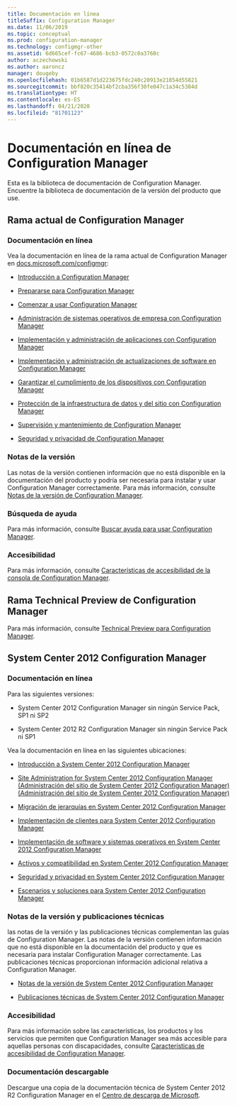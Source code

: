 ```yaml
---
title: Documentación en línea
titleSuffix: Configuration Manager
ms.date: 11/06/2019
ms.topic: conceptual
ms.prod: configuration-manager
ms.technology: configmgr-other
ms.assetid: 6d665cef-fc67-4686-bcb3-0572c0a3760c
author: aczechowski
ms.author: aaroncz
manager: dougeby
ms.openlocfilehash: 01b6587d1d223675fdc240c20913e21854d55821
ms.sourcegitcommit: bbf820c35414bf2cba356f30fe047c1a34c5384d
ms.translationtype: HT
ms.contentlocale: es-ES
ms.lasthandoff: 04/21/2020
ms.locfileid: "81701123"
---
```

# <a name="online-documentation-for-configuration-manager"></a>Documentación en línea de Configuration Manager

<!-- this article is a placeholder for the historical CHM file, or F1 help, as all the versions used the same FWLINK to get to help. Due to that, this file is used to help redirect the reader to the product they want help with -->

Esta es la biblioteca de documentación de Configuration Manager. Encuentre la biblioteca de documentación de la versión del producto que use.

## <a name="configuration-manager-current-branch"></a>Rama actual de Configuration Manager

### <a name="online-documentation"></a>Documentación en línea

Vea la documentación en línea de la rama actual de Configuration Manager en [docs.microsoft.com/configmgr](https://docs.microsoft.com/configmgr):  

- [Introducción a Configuration Manager](../understand/introduction.md)  

- [Prepararse para Configuration Manager](../plan-design/get-ready.md)  

- [Comenzar a usar Configuration Manager](../servers/deploy/start-using.md)  

- [Administración de sistemas operativos de empresa con Configuration Manager](../../osd/understand/introduction-to-operating-system-deployment.md)  

- [Implementación y administración de aplicaciones con Configuration Manager](../../apps/deploy-use/deploy-applications.md)  

- [Implementación y administración de actualizaciones de software en Configuration Manager](../../sum/understand/software-updates-introduction.md)  

- [Garantizar el cumplimiento de los dispositivos con Configuration Manager](../../compliance/understand/ensure-device-compliance.md)  

- [Protección de la infraestructura de datos y del sitio con Configuration Manager](../../protect/understand/protect-data-and-site-infrastructure.md)  

- [Supervisión y mantenimiento de Configuration Manager](../servers/manage/maintenance-tasks.md)  

- [Seguridad y privacidad de Configuration Manager](../plan-design/security/security-and-privacy.md)  

### <a name="release-notes"></a>Notas de la versión

Las notas de la versión contienen información que no está disponible en la documentación del producto y podría ser necesaria para instalar y usar Configuration Manager correctamente. Para más información, consulte [Notas de la versión de Configuration Manager](../servers/deploy/install/release-notes.md).  

### <a name="find-help"></a>Búsqueda de ayuda

Para más información, consulte [Buscar ayuda para usar Configuration Manager](../understand/find-help.md).

### <a name="accessibility"></a>Accesibilidad

Para más información, consulte [Características de accesibilidad de la consola de Configuration Manager](../understand/accessibility-features.md).

## <a name="configuration-manager-technical-preview-branch"></a>Rama Technical Preview de Configuration Manager

Para más información, consulte [Technical Preview para Configuration Manager](../get-started/technical-preview.md).  

## <a name="system-center-2012-configuration-manager"></a>System Center 2012 Configuration Manager

### <a name="online-documentation"></a>Documentación en línea

Para las siguientes versiones:

- System Center 2012 Configuration Manager sin ningún Service Pack, SP1 ni SP2  

- System Center 2012 R2 Configuration Manager sin ningún Service Pack ni SP1  

Vea la documentación en línea en las siguientes ubicaciones:  

- [Introducción a System Center 2012 Configuration Manager](https://docs.microsoft.com/previous-versions/system-center/system-center-2012-R2/gg682144\(v=technet.10\))  

- [Site Administration for System Center 2012 Configuration Manager (Administración del sitio de System Center 2012 Configuration Manager) (Administración del sitio de System Center 2012 Configuration Manager)](https://docs.microsoft.com/previous-versions/system-center/system-center-2012-R2/gg681983\(v=technet.10\))  

- [Migración de jerarquías en System Center 2012 Configuration Manager](https://docs.microsoft.com/previous-versions/system-center/system-center-2012-R2/gg682006\(v=technet.10\))  

- [Implementación de clientes para System Center 2012 Configuration Manager](https://docs.microsoft.com/previous-versions/system-center/system-center-2012-R2/gg699391\(v=technet.10\))  

- [Implementación de software y sistemas operativos en System Center 2012 Configuration Manager](https://docs.microsoft.com/previous-versions/system-center/system-center-2012-R2/gg699393\(v=technet.10\))  

- [Activos y compatibilidad en System Center 2012 Configuration Manager](https://docs.microsoft.com/previous-versions/system-center/system-center-2012-R2/gg682029\(v=technet.10\))  

- [Seguridad y privacidad en System Center 2012 Configuration Manager](https://docs.microsoft.com/previous-versions/system-center/system-center-2012-R2/gg682033\(v=technet.10\))  

- [Escenarios y soluciones para System Center 2012 Configuration Manager](https://docs.microsoft.com/previous-versions/system-center/system-center-2012-R2/jj884163\(v=technet.10\))  

### <a name="release-notes-and-technical-publications"></a>Notas de la versión y publicaciones técnicas

las notas de la versión y las publicaciones técnicas complementan las guías de Configuration Manager. Las notas de la versión contienen información que no está disponible en la documentación del producto y que es necesaria para instalar Configuration Manager correctamente. Las publicaciones técnicas proporcionan información adicional relativa a Configuration Manager.  

- [Notas de la versión de System Center 2012 Configuration Manager](https://docs.microsoft.com/previous-versions/system-center/system-center-2012-R2/jj870706\(v=technet.10\))  

- [Publicaciones técnicas de System Center 2012 Configuration Manager](https://docs.microsoft.com/previous-versions/system-center/system-center-2012-R2/hh531521\(v=technet.10\))  

### <a name="accessibility"></a>Accesibilidad

Para más información sobre las características, los productos y los servicios que permiten que Configuration Manager sea más accesible para aquellas personas con discapacidades, consulte [Características de accesibilidad de Configuration Manager](https://docs.microsoft.com/previous-versions/system-center/system-center-2012-R2/jj553406\(v=technet.10\)).

### <a name="downloadable-documentation"></a>Documentación descargable

Descargue una copia de la documentación técnica de System Center 2012 R2 Configuration Manager en el [Centro de descarga de Microsoft](https://www.microsoft.com/download/details.aspx?id=29901).
